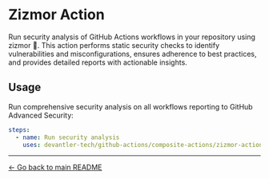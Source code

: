 # Zizmor Action

Run security analysis of GitHub Actions workflows in your repository using zizmor 🌈. This action performs static security checks to identify vulnerabilities and misconfigurations, ensures adherence to best practices, and provides detailed reports with actionable insights.

## Usage

Run comprehensive security analysis on all workflows reporting to GitHub Advanced Security:

```yaml
steps:
  - name: Run security analysis
    uses: devantler-tech/github-actions/composite-actions/zizmor-action@{ref} # ref
```

---

[← Go back to main README](../README.md#composite-actions)
